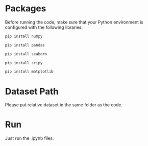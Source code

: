 # Packages

Before running the code, make sure that your Python environment is configured with the following libraries:


```python
pip install numpy

pip install pandas

pip install seaborn

pip install scipy

pip install matplotlib
```

# Dataset Path

Please put relative dataset in the same folder as the code.

# Run

Just run the .ipynb files.
